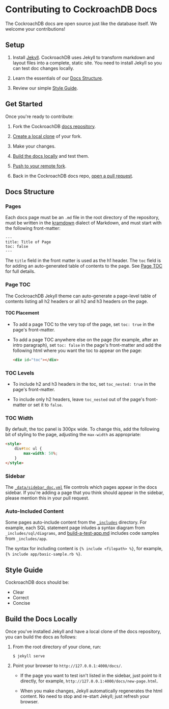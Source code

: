 # Contributing to CockroachDB Docs

The CockroachDB docs are open source just like the database itself. We welcome your contributions!

## Setup

1. Install [Jekyll](https://jekyllrb.com/docs/installation/). CockroachDB uses Jekyll to transform markdown and layout files into a complete, static site. You need to install Jekyll so you can test doc changes locally.
 
2. Learn the essentials of our [Docs Structure](#docs-structure). 

3. Review our simple [Style Guide](#style-guide).

## Get Started

Once you're ready to contribute:

1. Fork the CockroachDB [docs repository](https://github.com/cockroachdb/docs).

2. [Create a local clone](https://help.github.com/articles/cloning-a-repository/) of your fork.

3. Make your changes.

4. [Build the docs locally](#build-the-docs-locally) and test them.

5. [Push to your remote fork](https://help.github.com/articles/pushing-to-a-remote/).

6. Back in the CockroachDB docs repo, [open a pull request](https://github.com/cockroachdb/docs/pulls).

## Docs Structure

### Pages

Each docs page must be an `.md` file in the root directory of the repository, must be written in the [kramdown](http://kramdown.gettalong.org/quickref.html) dialect of Markdown, and must start with the following front-matter:

```
---
title: Title of Page
toc: false
---
```
 
The `title` field in the front matter is used as the h1 header. The `toc` field is for adding an auto-generated table of contents to the page. See [Page TOC](#page-toc) for full details.

### Page TOC 

The CockroachDB Jekyll theme can auto-generate a page-level table of contents listing all h2 headers or all h2 and h3 headers on the page. 

#### TOC Placement

-   To add a page TOC to the very top of the page, set `toc: true` in the page's front-matter.

-   To add a page TOC anywhere else on the page (for example, after an intro paragraph), set `toc: false` in the page's front-matter and add the following html where you want the toc to appear on the page:
    
    ``` html
    <div id="toc"></div>
    ```

### TOC Levels

- To include h2 and h3 headers in the toc, set `toc_nested: true` in the page's front-matter. 

- To include only h2 headers, leave `toc_nested` out of the page's front-matter or set it to `false`. 

### TOC Width

By default, the toc panel is 300px wide. To change this, add the following bit of styling to the page, adjusting the `max-width` as appropriate:
    
``` html
<style>
    div#toc ul {
        max-width: 50%;
    }
</style>
```

### Sidebar

The [`_data/sidebar_doc.yml`](_data/sidebar_doc.yml) file controls which pages appear in the docs sidebar. If you're adding a page that you think should appear in the sidebar, please mention this in your pull request.

### Auto-Included Content

Some pages auto-include content from the [`_includes`](_includes) directory. For example, each SQL statement page inludes a syntax diagram from `_includes/sql/diagrams`, and [build-a-test-app.md](build-a-test-app.md) includes code samples from `_includes/app`.

The syntax for including content is `{% include <filepath> %}`, for example, `{% include app/basic-sample.rb %}`.

## Style Guide

CockroachDB docs should be:

- Clear 
- Correct 
- Concise 

## Build the Docs Locally

Once you've installed Jekyll and have a local clone of the docs repository, you can build the docs as follows:

1.  From the root directory of your clone, run:
    
    ``` shell
    $ jekyll serve
    ```

2.  Point your browser to `http://127.0.0.1:4000/docs/`.

    - If the page you want to test isn't listed in the sidebar, just point to it directly, for example, `http://127.0.0.1:4000/docs/new-page.html`.

    - When you make changes, Jekyll automatically regenerates the html content. No need to stop and re-start Jekyll; just refresh your browser.
